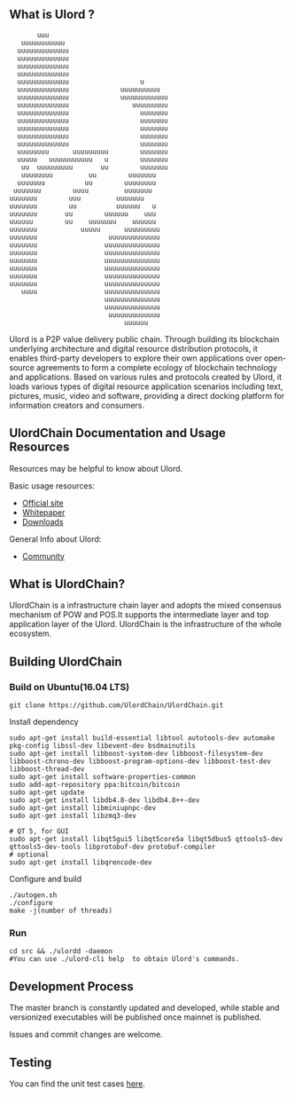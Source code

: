 What is Ulord ?
-------------
           uuu                              
       uuuuuuuuuuu                          
      uuuuuuuuuuuuu                         
      uuuuuuuuuuuuu                         
      uuuuuuuuuuuuu                         
      uuuuuuuuuuuuu                         
      uuuuuuuuuuuuu                  u      
      uuuuuuuuuuuuu             uuuuuuuuuu  
      uuuuuuuuuuuuu             uuuuuuuuuuuu
      uuuuuuuuuuuuu                uuuuuuuuu
      uuuuuuuuuuuuu                  uuuuuuu
      uuuuuuuuuuuuu                  uuuuuuu
      uuuuuuuuuuuuu                  uuuuuuu
      uuuuuuuuuuuuu                  uuuuuuu
      uuuuuuuuuuuuu                  uuuuuuu
      uuuuuuuu      uuuuuuuuu        uuuuuuu
      uuuuu   uuuuuuuuuuu   u        uuuuuuu
       uu  uuuuuuuuu       uu        uuuuuuu
       uuuuuuuu         uu        uuuuuuu 
      uuuuuuu          uu        uuuuuuuu 
     uuuuuuu        uuuu         uuuuuuu  
    uuuuuuu        uuu         uuuuuuu    
    uuuuuuu        uu          uuuuuu   u  
    uuuuuuu       uu        uuuuuu    uuu  
    uuuuuu        uu    uuuuuuu    uuuuuu  
    uuuuuuu           uuuuu      uuuuuuuuu  
    uuuuuuu                  uuuuuuuuuuuuu  
    uuuuuuu                 uuuuuuuuuuuuuu  
    uuuuuuu                 uuuuuuuuuuuuuu  
    uuuuuuu                 uuuuuuuuuuuuuu  
    uuuuuuu                 uuuuuuuuuuuuuu  
    uuuuuuu                 uuuuuuuuuuuuuu  
    uuuuuuu                 uuuuuuuuuuuuuu  
       uuuu                 uuuuuuuuuuuuuu  
                            uuuuuuuuuuuuuu  
                            uuuuuuuuuuuuuu  
                             uuuuuuuuuuuuu  
                                 uuuuuu     


Ulord is a P2P value delivery public chain. Through building its blockchain underlying architecture and digital resource distribution protocols, it enables third-party developers to explore their own applications over open-source agreements to form a complete ecology of blockchain technology and applications. Based on various rules and protocols created by Ulord, it loads various types of digital resource application scenarios including text, pictures, music, video and software, providing a direct docking platform for information creators and consumers.

UlordChain Documentation and Usage Resources
---------------
Resources may be helpful to know about Ulord.

Basic usage resources:

* [Official site](http://ulord.one/)
* [Whitepaper](http://ulord.one/whitepaper/web/viewer.html?lang=zh)
* [Downloads](http://ulord.one/download.html)

General Info about Ulord:

* [Community](https://www.jianshu.com/c/a63d65402fd7)

What is UlordChain?
------------------

UlordChain is a infrastructure chain layer and adopts the mixed consensus mechanism of POW and POS.It supports the intermediate layer and top application layer of the Ulord.
UlordChain is the infrastructure of the whole ecosystem.

Building UlordChain
-------------------

### Build on Ubuntu(16.04 LTS)

    git clone https://github.com/UlordChain/UlordChain.git

Install dependency

    sudo apt-get install build-essential libtool autotools-dev automake pkg-config libssl-dev libevent-dev bsdmainutils
    sudo apt-get install libboost-system-dev libboost-filesystem-dev libboost-chrono-dev libboost-program-options-dev libboost-test-dev libboost-thread-dev
    sudo apt-get install software-properties-common
    sudo add-apt-repository ppa:bitcoin/bitcoin
    sudo apt-get update
    sudo apt-get install libdb4.8-dev libdb4.8++-dev
    sudo apt-get install libminiupnpc-dev
    sudo apt-get install libzmq3-dev

    # QT 5, for GUI
    sudo apt-get install libqt5gui5 libqt5core5a libqt5dbus5 qttools5-dev qttools5-dev-tools libprotobuf-dev protobuf-compiler    
    # optional
    sudo apt-get install libqrencode-dev

Configure and build

    ./autogen.sh
    ./configure
    make -j(number of threads)

### Run

    cd src && ./ulordd -daemon 
    #You can use ./ulord-cli help  to obtain Ulord's commands.

Development Process
-------------------

The master branch is constantly updated and developed, while stable
and versionized executables will be published once mainnet is published.

Issues and commit changes are welcome.

Testing
-------
You can find the unit test cases [here](./src/test).
